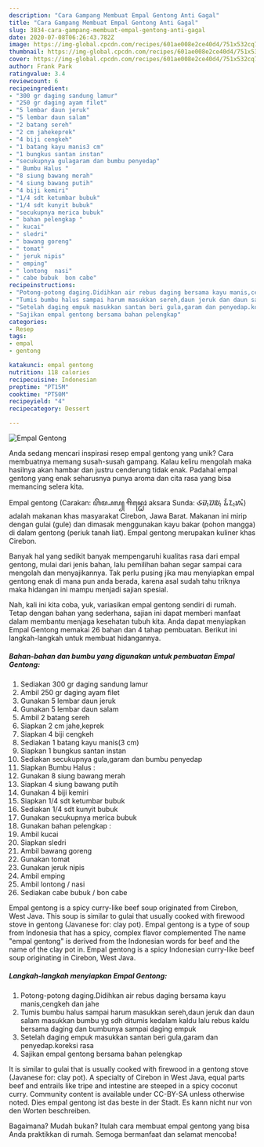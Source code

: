 ```yaml
---
description: "Cara Gampang Membuat Empal Gentong Anti Gagal"
title: "Cara Gampang Membuat Empal Gentong Anti Gagal"
slug: 3834-cara-gampang-membuat-empal-gentong-anti-gagal
date: 2020-07-08T06:26:43.782Z
image: https://img-global.cpcdn.com/recipes/601ae008e2ce40d4/751x532cq70/empal-gentong-foto-resep-utama.jpg
thumbnail: https://img-global.cpcdn.com/recipes/601ae008e2ce40d4/751x532cq70/empal-gentong-foto-resep-utama.jpg
cover: https://img-global.cpcdn.com/recipes/601ae008e2ce40d4/751x532cq70/empal-gentong-foto-resep-utama.jpg
author: Frank Park
ratingvalue: 3.4
reviewcount: 6
recipeingredient:
- "300 gr daging sandung lamur"
- "250 gr daging ayam filet"
- "5 lembar daun jeruk"
- "5 lembar daun salam"
- "2 batang sereh"
- "2 cm jahekeprek"
- "4 biji cengkeh"
- "1 batang kayu manis3 cm"
- "1 bungkus santan instan"
- "secukupnya gulagaram dan bumbu penyedap"
- " Bumbu Halus "
- "8 siung bawang merah"
- "4 siung bawang putih"
- "4 biji kemiri"
- "1/4 sdt ketumbar bubuk"
- "1/4 sdt kunyit bubuk"
- "secukupnya merica bubuk"
- " bahan pelengkap "
- " kucai"
- " sledri"
- " bawang goreng"
- " tomat"
- " jeruk nipis"
- " emping"
- " lontong  nasi"
- " cabe bubuk  bon cabe"
recipeinstructions:
- "Potong-potong daging.Didihkan air rebus daging bersama kayu manis,cengkeh dan jahe"
- "Tumis bumbu halus sampai harum masukkan sereh,daun jeruk dan daun salam masukkan bumbu yg sdh ditumis kedalam kaldu lalu rebus kaldu bersama daging dan bumbunya sampai daging empuk"
- "Setelah daging empuk masukkan santan beri gula,garam dan penyedap.koreksi rasa"
- "Sajikan empal gentong bersama bahan pelengkap"
categories:
- Resep
tags:
- empal
- gentong

katakunci: empal gentong 
nutrition: 118 calories
recipecuisine: Indonesian
preptime: "PT15M"
cooktime: "PT50M"
recipeyield: "4"
recipecategory: Dessert

---
```



![Empal Gentong](https://img-global.cpcdn.com/recipes/601ae008e2ce40d4/751x532cq70/empal-gentong-foto-resep-utama.jpg)

Anda sedang mencari inspirasi resep empal gentong yang unik? Cara membuatnya memang susah-susah gampang. Kalau keliru mengolah maka hasilnya akan hambar dan justru cenderung tidak enak. Padahal empal gentong yang enak seharusnya punya aroma dan cita rasa yang bisa memancing selera kita.

Empal gentong (Carakan: ꦲꦼꦩ꧀ꦥꦭ꧀ ꦒꦼꦤ꧀ꦛꦺꦴꦁ aksara Sunda: ᮈᮙ᮪ᮕᮜ᮪ ᮍᮨᮔ᮪ᮒᮧᮀ) adalah makanan khas masyarakat Cirebon, Jawa Barat. Makanan ini mirip dengan gulai (gule) dan dimasak menggunakan kayu bakar (pohon mangga) di dalam gentong (periuk tanah liat). Empal gentong merupakan kuliner khas Cirebon.

Banyak hal yang sedikit banyak mempengaruhi kualitas rasa dari empal gentong, mulai dari jenis bahan, lalu pemilihan bahan segar sampai cara mengolah dan menyajikannya. Tak perlu pusing jika mau menyiapkan empal gentong enak di mana pun anda berada, karena asal sudah tahu triknya maka hidangan ini mampu menjadi sajian spesial.


Nah, kali ini kita coba, yuk, variasikan empal gentong sendiri di rumah. Tetap dengan bahan yang sederhana, sajian ini dapat memberi manfaat dalam membantu menjaga kesehatan tubuh kita. Anda dapat menyiapkan Empal Gentong memakai 26 bahan dan 4 tahap pembuatan. Berikut ini langkah-langkah untuk membuat hidangannya.

<!--inarticleads1-->

##### Bahan-bahan dan bumbu yang digunakan untuk pembuatan Empal Gentong:

1. Sediakan 300 gr daging sandung lamur
1. Ambil 250 gr daging ayam filet
1. Gunakan 5 lembar daun jeruk
1. Gunakan 5 lembar daun salam
1. Ambil 2 batang sereh
1. Siapkan 2 cm jahe,keprek
1. Siapkan 4 biji cengkeh
1. Sediakan 1 batang kayu manis(3 cm)
1. Siapkan 1 bungkus santan instan
1. Sediakan secukupnya gula,garam dan bumbu penyedap
1. Siapkan  Bumbu Halus :
1. Gunakan 8 siung bawang merah
1. Siapkan 4 siung bawang putih
1. Gunakan 4 biji kemiri
1. Siapkan 1/4 sdt ketumbar bubuk
1. Sediakan 1/4 sdt kunyit bubuk
1. Gunakan secukupnya merica bubuk
1. Gunakan  bahan pelengkap :
1. Ambil  kucai
1. Siapkan  sledri
1. Ambil  bawang goreng
1. Gunakan  tomat
1. Gunakan  jeruk nipis
1. Ambil  emping
1. Ambil  lontong / nasi
1. Sediakan  cabe bubuk / bon cabe


Empal gentong is a spicy curry-like beef soup originated from Cirebon, West Java. This soup is similar to gulai that usually cooked with firewood stove in gentong (Javanese for: clay pot). Empal gentong is a type of soup from Indonesia that has a spicy, complex flavor complemented The name &#34;empal gentong&#34; is derived from the Indonesian words for beef and the name of the clay pot in. Empal gentong is a spicy Indonesian curry-like beef soup originating in Cirebon, West Java. 

<!--inarticleads2-->

##### Langkah-langkah menyiapkan Empal Gentong:

1. Potong-potong daging.Didihkan air rebus daging bersama kayu manis,cengkeh dan jahe
1. Tumis bumbu halus sampai harum masukkan sereh,daun jeruk dan daun salam masukkan bumbu yg sdh ditumis kedalam kaldu lalu rebus kaldu bersama daging dan bumbunya sampai daging empuk
1. Setelah daging empuk masukkan santan beri gula,garam dan penyedap.koreksi rasa
1. Sajikan empal gentong bersama bahan pelengkap


It is similar to gulai that is usually cooked with firewood in a gentong stove (Javanese for: clay pot). A specialty of Cirebon in West Java, equal parts beef and entrails like tripe and intestine are steeped in a spicy coconut curry. Community content is available under CC-BY-SA unless otherwise noted. Dies empal gentong ist das beste in der Stadt. Es kann nicht nur von den Worten beschreiben. 

Bagaimana? Mudah bukan? Itulah cara membuat empal gentong yang bisa Anda praktikkan di rumah. Semoga bermanfaat dan selamat mencoba!
